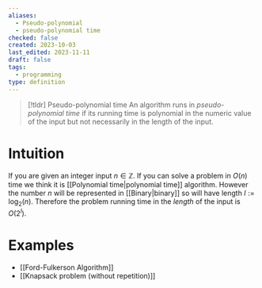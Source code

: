 ```yaml
---
aliases:
  - Pseudo-polynomial
  - pseudo-polynomial time
checked: false
created: 2023-10-03
last_edited: 2023-11-11
draft: false
tags:
  - programming
type: definition
---
```

> [!tldr] Pseudo-polynomial time
> An algorithm runs in *pseudo-polynomial time* if its running time is polynomial in the numeric value of the input but not necessarily in the length of the input.

# Intuition

If you are given an integer input $n \in \mathbb{Z}$. If you can solve a problem in $O(n)$ time we think it is [[Polynomial time|polynomial time]] algorithm. However the number $n$ will be represented in [[Binary|binary]] so will have length $l := \log_2(n)$. Therefore the problem running time in the *length* of the input is $O(2^l)$.

# Examples

- [[Ford-Fulkerson Algorithm]]
- [[Knapsack problem (without repetition)]]

